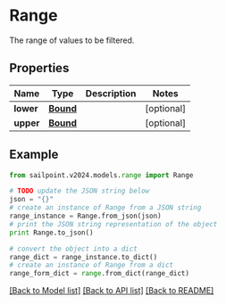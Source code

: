 # Range

The range of values to be filtered.

## Properties

Name | Type | Description | Notes
------------ | ------------- | ------------- | -------------
**lower** | [**Bound**](Bound.md) |  | [optional] 
**upper** | [**Bound**](Bound.md) |  | [optional] 

## Example

```python
from sailpoint.v2024.models.range import Range

# TODO update the JSON string below
json = "{}"
# create an instance of Range from a JSON string
range_instance = Range.from_json(json)
# print the JSON string representation of the object
print Range.to_json()

# convert the object into a dict
range_dict = range_instance.to_dict()
# create an instance of Range from a dict
range_form_dict = range.from_dict(range_dict)
```
[[Back to Model list]](../README.md#documentation-for-models) [[Back to API list]](../README.md#documentation-for-api-endpoints) [[Back to README]](../README.md)


